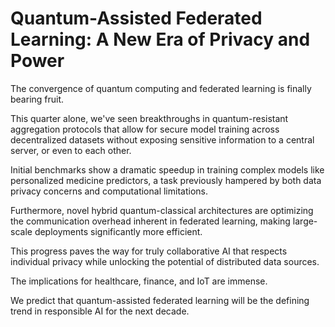 # Quantum-Assisted Federated Learning: A New Era of Privacy and Power

The convergence of quantum computing and federated learning is finally bearing fruit.

This quarter alone, we've seen breakthroughs in quantum-resistant aggregation protocols that allow for secure model training across decentralized datasets without exposing sensitive information to a central server, or even to each other.

Initial benchmarks show a dramatic speedup in training complex models like personalized medicine predictors, a task previously hampered by both data privacy concerns and computational limitations.

Furthermore, novel hybrid quantum-classical architectures are optimizing the communication overhead inherent in federated learning, making large-scale deployments significantly more efficient.

This progress paves the way for truly collaborative AI that respects individual privacy while unlocking the potential of distributed data sources.

The implications for healthcare, finance, and IoT are immense.

We predict that quantum-assisted federated learning will be the defining trend in responsible AI for the next decade.

